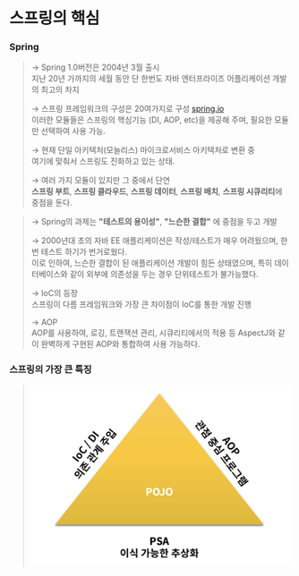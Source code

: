 # 스프링의 핵심

### Spring
> → Spring 1.0버전은 2004년 3월 출시  
> 지난 20년 가까지의 세월 동안 단 한번도 자바 엔터프라이즈 어플리케이션 개발의 최고의 차지
> 
> → 스프링 프레임워크의 구성은 20여가지로 구성 [spring.io](https://spring.io/projects/spring-framework)  
> 이러한 모듈들은 스프링의 핵심기능 (DI, AOP, etc)을 제공해 주며, 필요한 모듈만 선택하여 사용 가능.
> 
> → 현재 단일 아키텍처(모늘리스) 마이크로서비스 아키텍처로 변환 중  
> 여기에 맞춰서 스프링도 진화하고 있는 상태.
> 
> → 여러 가지 모듈이 있지만 그 중에서 단연  
> **스프링 부트**, **스프링 클라우드**, **스프링 데이터**, **스프링 배치**, **스프링 시큐리티**에 중점을 둔다.

> → Spring의 과제는 **"테스트의 용이성"**, **"느슨한 결합"** 에 중점을 두고 개발
> 
> → 2000년대 초의 자바 EE 애플리케이션은 작성/테스트가 매우 어려웠으며, 한번 테스트 하기가 번거로웠다.  
> 이로 인하여, 느슨한 결합이 된 애플리케이션 개발이 힘든 상태였으며, 특히 데이터베이스와 같이 외부에 의존성을 두는 경우 단위테스트가 불가능했다.
> 
> → IoC의 등장  
> 스프링이 다름 프레임워크와 가장 큰 차이점이 IoC를 통한 개발 진행
> 
> → AOP  
> AOP를 사용하여, 로깅, 트랜잭션 관리, 시큐리티에서의 적용 등 AspectJ와 같이 완벽하게 구현된 AOP와 통합하여 사용 가능하다.


### 스프링의 가장 큰 특징
> ![IMG](../../IMG/9.png)